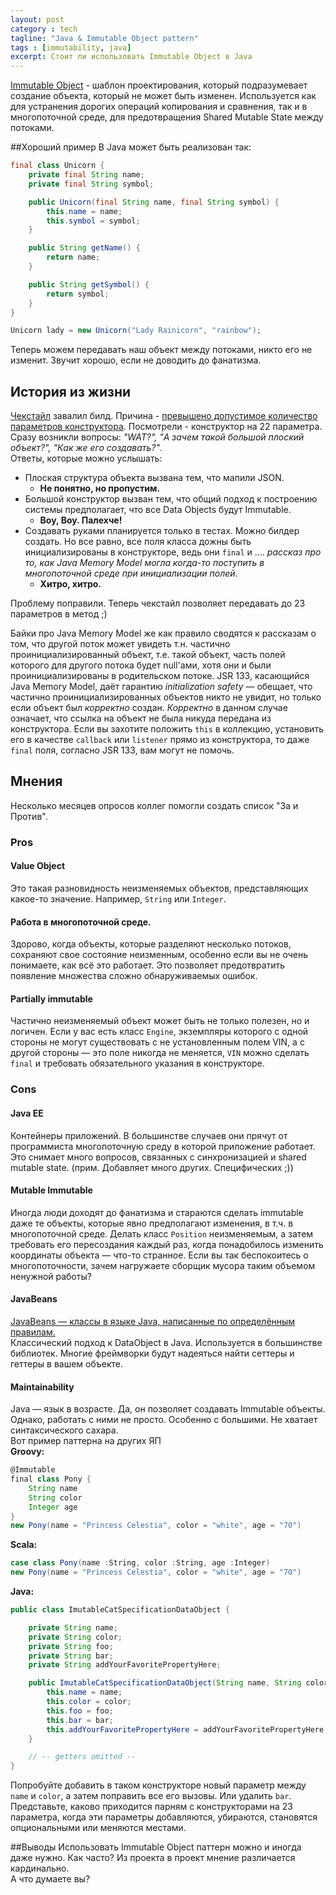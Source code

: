 ```yaml
---
layout: post
category : tech
tagline: "Java & Immutable Object pattern"
tags : [immutability, java]
excerpt: Стоит ли использовать Immutable Object в Java
---
```

[Immutable Object](https://en.wikipedia.org/wiki/Immutable_pattern) - шаблон проектирования, который подразумевает создание объекта, который не может быть изменен. Используется как для устранения дорогих операций копирования и сравнения, так и в многопоточной среде, для предотвращения Shared Mutable State между потоками.  

##Хороший пример
В Java может быть реализован так:
```java
final class Unicorn {
	private final String name;
	private final String symbol;

	public Unicorn(final String name, final String symbol) {
		this.name = name;
		this.symbol = symbol;
	}

	public String getName() {
		return name;
	}

	public String getSymbol() {
		return symbol;
	}
}

Unicorn lady = new Unicorn("Lady Rainicorn", "rainbow");
```
Теперь можем передавать наш объект между потоками, никто его не изменит. Звучит хорошо, если не доводить до фанатизма.

## История из жизни
[Чекстайл](http://checkstyle.sourceforge.net) завалил билд. Причина - [превышено допустимое количество параметров конструктора](http://checkstyle.sourceforge.net/config_sizes.html#ParameterNumber). Посмотрели - конструктор на 22 параметра. Сразу возникли вопросы: *"WAT?", "А зачем такой большой плоский объект?", "Как же его создавать?"*.  
Ответы, которые можно услышать:  
 - Плоская структура объекта вызвана тем, что мапили JSON. 
    - **Не понятно, но пропустим.**   
 - Большой конструктор вызван тем, что общий подход к построению системы предполагает, что все Data Objects будут Immutable. 
    - **Воу, Воу. Палехче!**  
 - Создавать руками планируется только в тестах. Можно билдер создать. Но все равно, все поля класса дожны быть инициализированы в конструкторе, ведь они `final` и .... *рассказ про то, как Java Memory Model могла когда-то поступить в многопоточной среде при инициализации полей*. 
   - **Хитро, хитро.**

Проблему поправили. Теперь чекстайл позволяет передавать до 23 параметров в метод ;)

Байки про Java Memory Model же как правило сводятся к рассказам о том, что другой поток может увидеть т.н. частично проинициализированный объект, т.е. такой объект, часть полей которого для другого потока будет null'ами, хотя они и были проинициализированы в родительском потоке. JSR 133, касающийся Java Memory Model, даёт гарантию *initialization safety* — обещает, что частично проинициализированных объектов никто не увидит, но только если объект был *корректно* создан. *Корректно* в данном случае означает, что ссылка на объект не была никуда передана из конструктора. 
Если вы захотите положить ``this`` в коллекцию, установить его в качестве ``callback`` или ``listener`` прямо из конструктора, то даже ``final`` поля, согласно JSR 133, вам могут не помочь.

## Мнения
Несколько месяцев опросов коллег помогли создать список "За и Против". 
### Pros
#### Value Object
Это такая разновидность неизменяемых объектов, представляющих какое-то значение. Например, ``String`` или ``Integer``.
#### Работа в многопоточной среде. 
Здорово, когда объекты, которые разделяют несколько потоков, сохраняют свое состояние неизменным, особенно если вы не очень понимаете, как всё это работает. Это позволяет предотвратить появление множества сложно обнаруживаемых ошибок.
#### Partially immutable
Частично неизменяемый объект может быть не только полезен, но и логичен. Если у вас есть класс ``Engine``, экземпляры которого с одной стороны не могут существовать с не установленным полем VIN, а с другой стороны — это поле никогда не меняется, ``VIN`` можно сделать ``final`` и требовать обязательного указания в конструкторе.
### Cons
#### Java EE
Контейнеры приложений. В большинстве случаев они прячут от программиста многопоточную среду в которой приложение работает. Это снимает много вопросов, связанных с синхронизацией и shared mutable state. (прим. Добавляет много других. Специфических ;))
#### Mutable Immutable
Иногда люди доходят до фанатизма и стараются сделать immutable даже те объекты, которые явно предполагают изменения, в т.ч. в многопоточной среде. 
Делать класс ``Position`` неизменяемым, а затем требовать его пересоздания каждый раз, когда понадобилось изменить координаты объекта — что-то странное. Если вы так беспокоитесь о многопоточности, зачем нагружаете сборщик мусора таким объемом ненужной работы?
#### JavaBeans
[JavaBeans — классы в языке Java, написанные по определённым правилам.](https://ru.wikipedia.org/wiki/JavaBeans)  
Классический подход к DataObject в Java. Используется в большинстве библиотек.
Многие фреймворки будут надеяться найти сеттеры и геттеры в вашем объекте.
#### Maintainability
Java — язык в возрасте. Да, он позволяет создавать Immutable объекты. Однако, работать с ними не просто. Особенно с большими. Не хватает синтаксического сахара.  
Вот пример паттерна на других ЯП  
**Groovy:**
```groovy
@Immutable
final class Pony {
	String name
	String color
	Integer age
}
new Pony(name = "Princess Celestia", color = "white", age = "70")
```
**Scala:**
```scala
case class Pony(name :String, color :String, age :Integer)
new Pony(name = "Princess Celestia", color = "white", age = "70")
```
**Java:**
```java
public class ImutableCatSpecificationDataObject {

    private String name;
    private String color;
    private String foo;
    private String bar;
    private String addYourFavoritePropertyHere;

    public ImutableCatSpecificationDataObject(String name, String color, String foo, String bar, String addYourFavoritePropertyHere) {
        this.name = name;
        this.color = color;
        this.foo = foo;
        this.bar = bar;
        this.addYourFavoritePropertyHere = addYourFavoritePropertyHere;
    }

    // -- getters omitted --
}
```
Попробуйте добавить в таком конструкторе новый параметр между ``name`` и ``color``, а затем поправить все его вызовы. Или удалить ``bar``. Представьте, каково приходится парням с конструкторами на 23 параметра, когда эти параметры добавляются, убираются, становятся опциональными или меняются местами.

##Выводы
Использовать Immutable Object паттерн можно и иногда даже нужно. Как часто? Из проекта в проект мнение различается кардинально.  
А что думаете вы?



